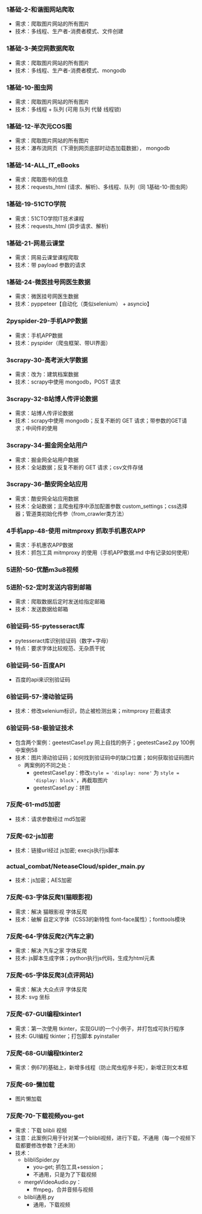 ### 1基础-2-和谐图网站爬取
- 需求：爬取图片网站的所有图片
- 技术：多线程、生产者-消费者模式、文件创建
### 1基础-3-美空网数据爬取
- 需求：爬取图片网站的所有图片
- 技术：多线程、生产者-消费者模式、mongodb
### 1基础-10-图虫网
- 需求：爬取图片网站的所有图片
- 技术：多线程 + 队列 (可用 队列 代替 线程锁)
### 1基础-12-半次元COS图
- 需求：爬取图片网站的所有图片
- 技术：瀑布流网页（下滑到网页底部时动态加载数据）， mongodb
### 1基础-14-ALL_IT_eBooks
- 需求：爬取图书的信息
- 技术：requests_html (请求、解析)、多线程、队列（同 1基础-10-图虫网）
### 1基础-19-51CTO学院
- 需求：51CTO学院IT技术课程
- 技术：requests_html (异步请求、解析)
### 1基础-21-网易云课堂
- 需求：网易云课堂课程爬取
- 技术：带 payload 参数的请求
### 1基础-24-微医挂号网医生数据
- 需求：微医挂号网医生数据
- 技术：pyppeteer【自动化（类似selenium） + asyncio】


### 2pyspider-29-手机APP数据
- 需求：手机APP数据
- 技术：pyspider（爬虫框架、带UI界面）


### 3scrapy-30-高考派大学数据
- 需求：改为：建筑档案数据
- 技术：scrapy中使用 mongodb，POST 请求
### 3scrapy-32-B站博人传评论数据
- 需求：站博人传评论数据
- 技术：scrapy中使用 mongodb；反复不断的 GET 请求；带参数的GET请求；中间件的使用
### 3scrapy-34-掘金网全站用户
- 需求：掘金网全站用户数据
- 技术：全站数据；反复不断的 GET 请求；csv文件存储
### 3scrapy-36-酷安网全站应用
- 需求：酷安网全站应用数据
- 技术：全站数据；主爬虫程序中添加配置参数 custom_settings；css选择器；管道类初始化传参（from_crawler类方法）


### 4手机app-48-使用 mitmproxy 抓取手机惠农APP
- 需求：手机惠农APP数据
- 技术：抓包工具 mitmproxy 的使用（手机APP数据.md 中有记录如何使用）


### 5进阶-50-优酷m3u8视频
### 5进阶-52-定时发送内容到邮箱
- 需求：爬取数据后定时发送给指定邮箱
- 技术：发送数据给邮箱


### 6验证码-55-pytesseract库
- pytesseract库识别验证码（数字+字母）
- 特点：要求字体比较规范、无杂质干扰
### 6验证码-56-百度API
- 百度的api来识别验证码
### 6验证码-57-滑动验证码
- 技术：修改selenium标识，防止被检测出来；mitmproxy 拦截请求
### 6验证码-58-极验证技术
- 包含两个案例：geetestCase1.py 网上自找的例子；geetestCase2.py 100例中案例58
- 技术：图片滑动验证码；如何找到验证码中的缺口位置；如何获取验证码图片
  - 两案例的不同之处：
    - geetestCase1.py：修改`style = 'display: none'` 为 `style = 'display: block'`，再截取图片
    - geetestCase1.py：拼图
  

### 7反爬-61-md5加密
- 技术：请求参数经过 md5加密
### 7反爬-62-js加密
- 技术：链接url经过 js加密; execjs执行js脚本
### actual_combat/NeteaseCloud/spider_main.py
- 技术：js加密；AES加密

### 7反爬-63-字体反爬1(猫眼影视)
- 需求：解决 猫眼影视 字体反爬
- 技术：破解 自定义字体（CSS3的新特性 font-face属性）；fonttools模块
### 7反爬-64-字体反爬2(汽车之家)
- 需求：解决 汽车之家 字体反爬
- 技术: js脚本生成字体；python执行js代码，生成为html元素
### 7反爬-65-字体反爬3(点评网站)
- 需求：解决 大众点评 字体反爬
- 技术: svg 坐标
### 7反爬-67-GUI编程tkinter1
- 需求：第一次使用 tkinter，实现GUI的一个小例子，并打包成可执行程序
- 技术: GUI编程 tkinter；打包脚本 pyinstaller
### 7反爬-68-GUI编程tkinter2
- 需求：例67的基础上，新增多线程（防止爬虫程序卡死），新增正则文本框
### 7反爬-69-懒加载
- 图片懒加载
### 7反爬-70-下载视频you-get
- 需求：下载 blibli 视频
- 注意：此案例只用于针对某一个blibli视频，进行下载，不通用（每一个视频下载都要修改参数？还未测）
- 技术：
  - blibliSpider.py
      - you-get; 抓包工具+session；     
      - 不通用，只是为了下载视频
  - mergeVideoAudio.py：  
      - ffmpeg，合并音频与视频
  - blibli通用.py
      - 通用，下载视频
  
